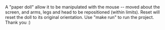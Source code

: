 A "paper doll" allow it to be manipulated with the mouse -- moved about the screen, and arms, legs and head to be repositioned (within limits).
Reset will reset the doll to its original orientation.
Use "make run" to run the project.
Thank you :)
